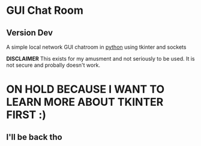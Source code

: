 # GUI Chat Room
## Version Dev

A simple local network GUI chatroom in [python](www.python.org) using tkinter and sockets

**DISCLAIMER** This exists for my amusment and not seriously to be used. It is not secure and probally doesn't work.

# ON HOLD BECAUSE I WANT TO LEARN MORE ABOUT TKINTER FIRST :)
## I'll be back tho